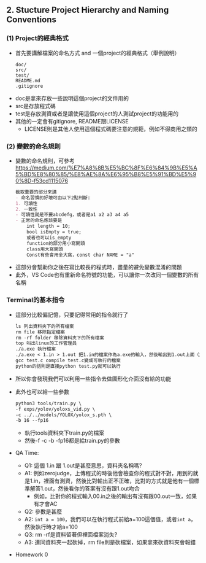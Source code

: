 ## 2. Stucture Project Hierarchy and Naming Conventions
### (1) Project的經典格式
- 首先要講解檔案的命名方式 and 一個project的經典格式（舉例說明）
    ```
    doc/
    src/
    test/
    README.md
    .gitignore
    ```
- doc是拿來存放一些說明這個project的文件用的
- src是存放程式碼
- test是存放測資或者是讓使用這個project的人測試project的功能用的
- 其他的一定會有gitignore, README跟LICENSE
    - LICENSE則是其他人使用這個程式碼要注意的規範，例如不得商用之類的
### (2) 變數的命名規則
- 變數的命名規則，可參考 <https://medium.com/%E7%A8%8B%E5%BC%8F%E6%84%9B%E5%A5%BD%E8%80%85/%E8%AE%8A%E6%95%B8%E5%91%BD%E5%90%8D-f53cd1115076>
    ```markdown
    截取重要的部分來講
    - 命名習慣的好壞可由以下2點判斷:
    1. 可讀性
    2. 一致性
    - 可讀性就是不要abcdefg，或者是a1 a2 a3 a4 a5
    - 正常的命名應該要是
        int length = 10;
        bool isEmpty = true;
        或者也可以is_empty
        function的部分用小寫開頭
        class用大寫開頭
        Const有些會用全大寫，const char NAME = "a"
    ```
- 這部分會幫助你之後在寫比較長的程式時，盡量的避免變數混淆的問題
- 此外，VS Code也有重新命名符號的功能，可以讓你一次改同一個變數的所有名稱
### Terminal的基本指令
- 這部分比較偏記憶，只要記得常用的指令就行了
    ```markdown
    ls 列出資料夾下的所有檔案
    rm file 移除指定檔案
    rm -rf folder 移除資料夾下的所有檔案
    top 叫出linux的工作管理員
    ./a.exe 執行檔案
    ./a.exe < 1.in > 1.out 把1.in的檔案作為a.exe的輸入，然後輸出到1.out上面（解題的時候常用）
    gcc test.c compile test.c變成可執行的檔案
    python的話則是直接python test.py就可以執行
    ```
- 所以你會發現我們可以利用一些指令去做圖形化介面沒有給的功能
- 此外也可以給一些參數
    ```markdown
    python3 tools/train.py \
    -f exps/yolov/yoloxs_vid.py \
    -c ../../models/YOLOX/yolox_s.pth \
    -b 16 --fp16
    ```
    - 執行tools資料夾下train.py的檔案
    - 然後-f -c -b -fp16都是給train.py的參數
- QA Time:
    - Q1: 這個 1.in 跟 1.out是甚麼意思，資料夾名稱嗎?
    - A1: 例如zerojudge，上傳程式的時後他會檢查你的程式對不對，用到的就是1.in，裡面有測資，然後比對輸出正不正確，比對的方式就是他有一個標準解答1.out，然後看你的答案有沒有跟1.out吻合
        - 例如，比對你的程式輸入00.in之後的輸出有沒有跟00.out一致，如果有才會AC
    - Q2: 參數是甚麼
    - A2: ```int a = 100```，我們可以在執行程式前給a=100這個值，或者```int a```，然後執行時才給a=100
    - Q3: rm -rf是資料留著但裡面檔案消失?
    - A3: 連同資料夾一起砍掉，rm file則是砍檔案，如果拿來砍資料夾會報錯

- Homework 0